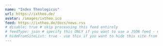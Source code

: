 ```yaml
---
name: "Index Theologicus"
url: https://ixtheo.de/
avatar: /images/ixtheo.ico
feed: https://ixtheo.de/docs/news.rss
# disable: true # skip processing this feed entirely
# feedType: json # specify this ONLY if you want to use a JSON feed - defaults to RSS / Atom
# hideFromSiteList: true - use this if you want to hide this site from the list of sites on this page: https://eleventy-m10y.lkmt.us/sites/
---
```

